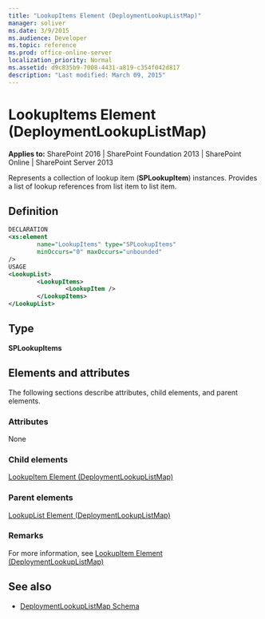 ```yaml
---
title: "LookupItems Element (DeploymentLookupListMap)"
manager: soliver
ms.date: 3/9/2015
ms.audience: Developer
ms.topic: reference
ms.prod: office-online-server
localization_priority: Normal
ms.assetid: d9c835b9-7008-4431-a819-c354f042d817
description: "Last modified: March 09, 2015"
---
```


# LookupItems Element (DeploymentLookupListMap)
  
**Applies to:** SharePoint 2016 | SharePoint Foundation 2013 | SharePoint Online | SharePoint Server 2013
  
Represents a collection of lookup item (**SPLookupItem**) instances. Provides a list of lookup references from list item to list item.

## Definition

```XML
DECLARATION
<xs:element 
        name="LookupItems" type="SPLookupItems"
        minOccurs="0" maxOccurs="unbounded" 
/>
USAGE
<LookupList>
        <LookupItems>
                <LookupItem />
        </LookupItems>
</LookupList>

```

## Type

**SPLookupItems**
  
## Elements and attributes

The following sections describe attributes, child elements, and parent elements.

### Attributes

None
   
### Child elements

[LookupItem Element (DeploymentLookupListMap)](lookupitem-element-deploymentlookuplistmap.md)
   
### Parent elements

[LookupList Element (DeploymentLookupListMap)](lookuplist-element-deploymentlookuplistmap.md)
   
### Remarks

For more information, see [LookupItem Element (DeploymentLookupListMap)](lookupitem-element-deploymentlookuplistmap.md)
  
## See also

- [DeploymentLookupListMap Schema](deploymentlookuplistmap-schema.md)

